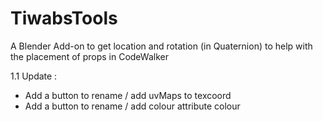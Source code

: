 # TiwabsTools
A Blender Add-on to get location and rotation (in Quaternion) to help with the placement of props in CodeWalker

1.1 Update :
 - Add a button to rename / add  uvMaps to texcoord<number>
 - Add a button to rename / add colour attribute colour<number>
